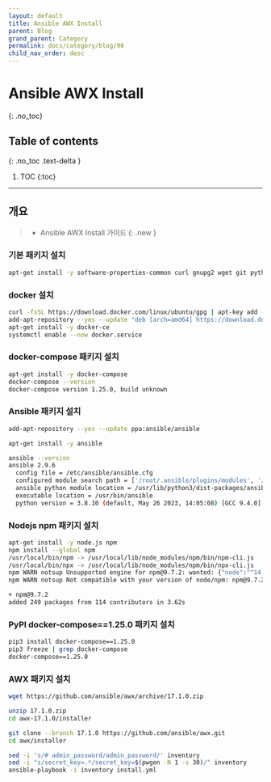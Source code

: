 ```yaml
---
layout: default
title: Ansible AWX Install
parent: Blog
grand_parent: Category
permalink: docs/category/blog/90
child_nav_order: desc
---
```

# Ansible AWX Install
{: .no_toc}

## Table of contents
{: .no_toc .text-delta }

1. TOC
{:toc}

---
## 개요

> - Ansible AWX Install 가이드
{: .new }

### 기본 패키지 설치

```bash
apt-get install -y software-properties-common curl gnupg2 wget git python3-pip python3-pipdeptree pwgen unzip
```

### docker 설치

```bash
curl -fsSL https://download.docker.com/linux/ubuntu/gpg | apt-key add - 
add-apt-repository --yes --update "deb [arch=amd64] https://download.docker.com/linux/ubuntu $(lsb_release -cs) stable"
apt-get install -y docker-ce
systemctl enable --now docker.service
```

### docker-compose 패키지 설치

```bash
apt-get install -y docker-compose
docker-compose --version
docker-compose version 1.25.0, build unknown
```

### Ansible 패키지 설치

```bash
add-apt-repository --yes --update ppa:ansible/ansible

apt-get install -y ansible

ansible --version
ansible 2.9.6
  config file = /etc/ansible/ansible.cfg
  configured module search path = ['/root/.ansible/plugins/modules', '/usr/share/ansible/plugins/modules']
  ansible python module location = /usr/lib/python3/dist-packages/ansible
  executable location = /usr/bin/ansible
  python version = 3.8.10 (default, May 26 2023, 14:05:08) [GCC 9.4.0]

```

### Nodejs npm 패키지 설치

```bash
apt-get install -y node.js npm
npm install --global npm
/usr/local/bin/npm -> /usr/local/lib/node_modules/npm/bin/npm-cli.js
/usr/local/bin/npx -> /usr/local/lib/node_modules/npm/bin/npx-cli.js
npm WARN notsup Unsupported engine for npm@9.7.2: wanted: {"node":"^14.17.0 || ^16.13.0 || >=18.0.0"} (current: {"node":"10.19.0","npm":"6.14.4"})
npm WARN notsup Not compatible with your version of node/npm: npm@9.7.2

+ npm@9.7.2
added 249 packages from 114 contributors in 3.62s
```

### PyPI docker-compose==1.25.0 패키지 설치

```bash
pip3 install docker-compose==1.25.0
pip3 freeze | grep docker-compose
docker-compose==1.25.0
```

### AWX 패키지 설치

```bash
wget https://github.com/ansible/awx/archive/17.1.0.zip

unzip 17.1.0.zip
cd awx-17.1.0/installer

git clone --branch 17.1.0 https://github.com/ansible/awx.git
cd awx/installer

sed -i 's/# admin_password/admin_password/' inventory
sed -i "s/secret_key=.*/secret_key=$(pwgen -N 1 -s 30)/" inventory
ansible-playbook -i inventory install.yml
```
